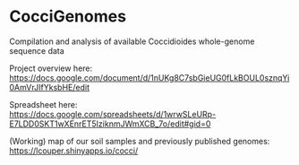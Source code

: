 # CocciGenomes
Compilation and analysis of available Coccidioides whole-genome sequence data

Project overview here:   
https://docs.google.com/document/d/1nUKg8C7sbGieUG0fLkBOUL0sznqYi0AmVrJIfYksbHE/edit

Spreadsheet here:   
https://docs.google.com/spreadsheets/d/1wrwSLeURp-E7LDD0SKT1wXEnrET5IziknmJWmXCB_7o/edit#gid=0

(Working) map of our soil samples and previously published genomes:   
https://lcouper.shinyapps.io/cocci/
